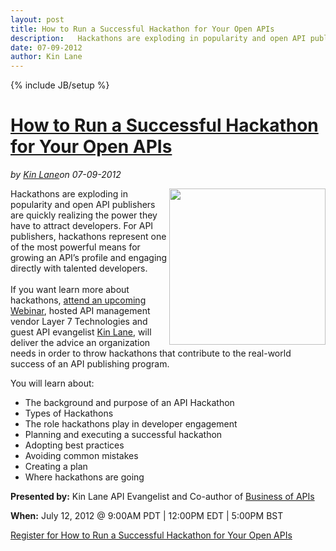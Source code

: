 ---layout: posttitle: How to Run a Successful Hackathon for Your Open APIsdescription:   Hackathons are exploding in popularity and open API publishers are quickly realizing the power they have to attract developers.  For API publishers, hackathons represent one of the most powerful means for growing an API&rsquo;s profile and engaging directly with talented developers.  &nbsp;  If you want learn more about hackathons, attend an upcoming Webinar, hosted API management vendor Layer 7 Technologies and guest API evangelist Kin Lane, will deliver the advice an organization needs in order to throw hackathons that contribute to the real-world success of an API publishing program.date: 07-09-2012author: Kin Lane---{% include JB/setup %}<h1 class="title"><a href="#" rel="bookmark" title="How to Run a Successful Hackathon for Your Open APIs">How to Run a Successful Hackathon for Your Open APIs</a></h1><i><span class="small">by</span> <a href="https://plus.google.com/106460238807821851374" rel="author">Kin Lane</a><span class="small">on</span> <span class="post-date">07-09-2012</span></i><p></p><p><img src="http://kinlane-productions.s3.amazonaws.com/api-service-providers/layer7-logo.png" alt="" width="250" align="right" /></p>
<p>Hackathons are exploding in popularity and open API publishers are quickly realizing the power they have to attract developers. For API publishers, hackathons represent one of the most powerful means for growing an API&rsquo;s profile and engaging directly with talented developers.&nbsp;<br /><br />If you want learn more about hackathons, <a href="http://www.layer7tech.com/trial/webinar_register.php?leadid=L7KinL&amp;elq=763d038da01b4cee8df50ba1318b8a31">attend an upcoming Webinar</a>, hosted API management vendor Layer 7 Technologies and guest API evangelist <a title="Kin Lane" href="http://kinlane.com/about/">Kin Lane</a>, will deliver the advice an organization needs in order to throw hackathons that contribute to the real-world success of an API publishing program.</p>
<p>You will learn about:</p>
<ul class="mainlist">
<li>The background and purpose of an API Hackathon</li>
<li>Types of Hackathons</li>
<li>The role hackathons play in developer engagement</li>
<li>Planning and executing a successful hackathon</li>
<li>Adopting best practices</li>
<li>Avoiding common mistakes</li>
<li>Creating a plan</li>
<li>Where hackathons are going</li>
</ul>
<p><strong>Presented by:</strong> Kin Lane&nbsp;API Evangelist and Co-author of <a title="Business of APIS" href="http://apievangelist.com/business_of_apis.php">Business of APIs</a>&nbsp;</p>
<p><strong>When:</strong> July 12, 2012 @ 9:00AM PDT | 12:00PM EDT | 5:00PM BST</p>
<p><a title="Register for How to Run a Successful Hackathon" href="http://www.layer7tech.com/trial/webinar_register.php?leadid=L7KinL&amp;elq=763d038da01b4cee8df50ba1318b8a31">Register for How to Run a Successful Hackathon for Your Open APIs</a></p>
